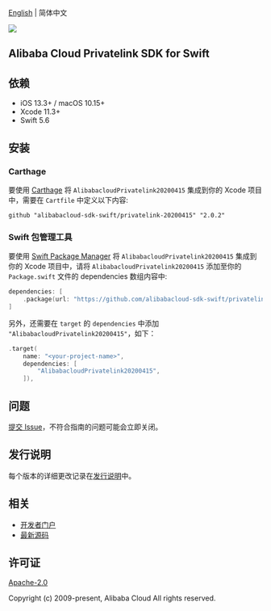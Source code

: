 [English](README.md) | 简体中文

![](https://aliyunsdk-pages.alicdn.com/icons/AlibabaCloud.svg)

## Alibaba Cloud Privatelink SDK for Swift

## 依赖

- iOS 13.3+ / macOS 10.15+
- Xcode 11.3+
- Swift 5.6

## 安装

### Carthage

要使用 [Carthage](https://github.com/Carthage/Carthage) 将 `AlibabacloudPrivatelink20200415` 集成到你的 Xcode 项目中，需要在 `Cartfile` 中定义以下内容:

```ogdl
github "alibabacloud-sdk-swift/privatelink-20200415" "2.0.2"
```

### Swift 包管理工具

要使用 [Swift Package Manager](https://swift.org/package-manager/) 将 `AlibabacloudPrivatelink20200415` 集成到你的 Xcode 项目中，请将 `AlibabacloudPrivatelink20200415` 添加至你的 `Package.swift` 文件的 dependencies 数组内容中:

```swift
dependencies: [
    .package(url: "https://github.com/alibabacloud-sdk-swift/privatelink-20200415.git", from: "2.0.2")
]
```

另外，还需要在 `target` 的 `dependencies` 中添加 `"AlibabacloudPrivatelink20200415"`，如下：

```swift
.target(
    name: "<your-project-name>",
    dependencies: [
        "AlibabacloudPrivatelink20200415",
    ]),
```

## 问题

[提交 Issue](https://github.com/alibabacloud-sdk-swift/privatelink-20200415/issues/new)，不符合指南的问题可能会立即关闭。

## 发行说明

每个版本的详细更改记录在[发行说明](./ChangeLog.txt)中。

## 相关

* [开发者门户](https://next.api.aliyun.com/home)
* [最新源码](https://github.com/alibabacloud-sdk-swift/privatelink-20200415)

## 许可证

[Apache-2.0](http://www.apache.org/licenses/LICENSE-2.0)

Copyright (c) 2009-present, Alibaba Cloud All rights reserved.
